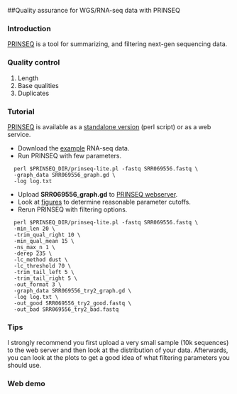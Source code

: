 ##Quality assurance for WGS/RNA-seq data with PRINSEQ

### Introduction
[PRINSEQ](http://prinseq.sourceforge.net/manual.html) is a tool for summarizing, and filtering next-gen sequencing data.

### Quality control
1. Length
2. Base qualities
3. Duplicates

### Tutorial
[PRINSEQ](http://prinseq.sourceforge.net/manual.html) is available as a [standalone version](http://sourceforge.net/projects/prinseq/files/) (perl script) or as a web service.


* Download the [example](http://trace.ddbj.nig.ac.jp/DRASearch/run?acc=SRR069556) RNA-seq data.
* Run PRINSEQ with few parameters.

```
  perl $PRINSEQ_DIR/prinseq-lite.pl -fastq SRR069556.fastq \
  -graph_data SRR069556_graph.gd \
  -log log.txt 
```
* Upload **SRR069556_graph.gd** to [PRINSEQ webserver](http://edwards.sdsu.edu/cgi-bin/prinseq/prinseq.cgi?report=1).
* Look at [figures](http://edwards.sdsu.edu/cgi-bin/prinseq/tmp/1382390222/SRR069556.fastq_graph.gd.html) to determine reasonable parameter cutoffs.
* Rerun PRINSEQ with filtering options.

```
  perl $PRINSEQ_DIR/prinseq-lite.pl -fastq SRR069556.fastq \
  -min_len 20 \
  -trim_qual_right 10 \
  -min_qual_mean 15 \
  -ns_max_n 1 \
  -derep 235 \
  -lc_method dust \ 
  -lc_threshold 70 \
  -trim_tail_left 5 \
  -trim_tail_right 5 \
  -out_format 3 \
  -graph_data SRR069556_try2_graph.gd \
  -log log.txt \
  -out_good SRR069556_try2_good.fastq \
  -out_bad SRR069556_try2_bad.fastq
```

### Tips
I strongly recommend you first upload a very small sample (10k sequences) to the web server and then look at the distribution of your data.  Afterwards, you can look at the plots to get a good idea of what filtering parameters you should use.

### Web demo
